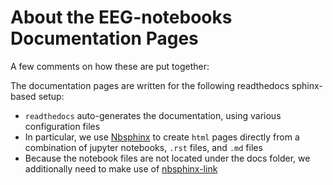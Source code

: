 # About the EEG-notebooks Documentation Pages

A few comments on how these are put together: 

The documentation pages are written for the following readthedocs sphinx-based setup:

- `readthedocs` auto-generates the documentation, using various configuration files 
- In particular, we use [Nbsphinx](https://github.com/spatialaudio/nbsphinx) to create `html` pages directly from a combination of jupyter notebooks, `.rst` files, and `.md` files
- Because the notebook files are not located under the docs folder, we additionally need to make use of [nbsphinx-link](https://github.com/vidartf/nbsphinx-link)


